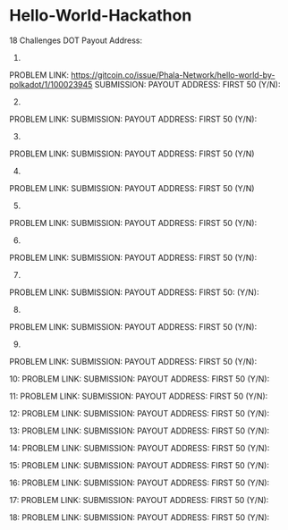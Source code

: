 # Hello-World-Hackathon
18 Challenges
DOT Payout Address: 

1. 
PROBLEM LINK: https://gitcoin.co/issue/Phala-Network/hello-world-by-polkadot/1/100023945
SUBMISSION: 
PAYOUT ADDRESS:
FIRST 50 (Y/N): 

2. 
PROBLEM LINK:
SUBMISSION: 
PAYOUT ADDRESS:
FIRST 50 (Y/N):

3.
PROBLEM LINK:
SUBMISSION: 
PAYOUT ADDRESS:
FIRST 50 (Y/N)

4.
PROBLEM LINK:
SUBMISSION: 
PAYOUT ADDRESS:
FIRST 50 (Y/N)

5.
PROBLEM LINK:
SUBMISSION: 
PAYOUT ADDRESS:
FIRST 50 (Y/N):

6.
PROBLEM LINK:
SUBMISSION: 
PAYOUT ADDRESS:
FIRST 50 (Y/N):

7.
PROBLEM LINK:
SUBMISSION: 
PAYOUT ADDRESS:
FIRST 50: (Y/N):

8.
PROBLEM LINK:
SUBMISSION: 
PAYOUT ADDRESS:
FIRST 50 (Y/N):

9. 
PROBLEM LINK:
SUBMISSION: 
PAYOUT ADDRESS:
FIRST 50 (Y/N): 

10:
PROBLEM LINK:
SUBMISSION: 
PAYOUT ADDRESS:
FIRST 50 (Y/N):

11:
PROBLEM LINK:
SUBMISSION: 
PAYOUT ADDRESS:
FIRST 50 (Y/N):

12:
PROBLEM LINK:
SUBMISSION: 
PAYOUT ADDRESS:
FIRST 50 (Y/N):

13:
PROBLEM LINK:
SUBMISSION: 
PAYOUT ADDRESS:
FIRST 50 (Y/N):

14:
PROBLEM LINK:
SUBMISSION: 
PAYOUT ADDRESS:
FIRST 50 (Y/N):

15:
PROBLEM LINK:
SUBMISSION: 
PAYOUT ADDRESS:
FIRST 50 (Y/N):

16:
PROBLEM LINK:
SUBMISSION: 
PAYOUT ADDRESS:
FIRST 50 (Y/N):

17:
PROBLEM LINK:
SUBMISSION: 
PAYOUT ADDRESS:
FIRST 50 (Y/N):

18:
PROBLEM LINK:
SUBMISSION: 
PAYOUT ADDRESS:
FIRST 50 (Y/N):
